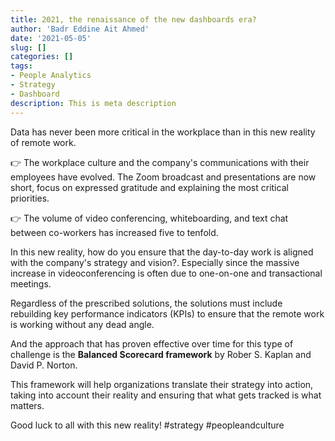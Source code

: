 ```yaml
---
title: 2021, the renaissance of the new dashboards era?
author: 'Badr Eddine Ait Ahmed'
date: '2021-05-05'
slug: []
categories: []
tags:
- People Analytics
- Strategy
- Dashboard
description: This is meta description
---
```

Data has never been more critical in the workplace than in this new reality of remote work.

👉 The workplace culture and the company's communications with their employees have evolved. The Zoom broadcast and presentations are now short, focus on expressed gratitude and explaining the most critical priorities.

👉 The volume of video conferencing, whiteboarding, and text chat between co-workers has increased five to tenfold.

In this new reality, how do you ensure that the day-to-day work is aligned with the company's strategy and vision?. Especially since the massive increase in videoconferencing is often due to one-on-one and transactional meetings.

Regardless of the prescribed solutions, the solutions must include rebuilding key performance indicators (KPIs) to ensure that the remote work is working without any dead angle.

And the approach that has proven effective over time for this type of challenge is the **Balanced Scorecard framework** by Rober S. Kaplan and David P. Norton.

This framework will help organizations translate their strategy into action, taking into account their reality and ensuring that what gets tracked is what matters.

Good luck to all with this new reality!
#strategy #peopleandculture
